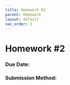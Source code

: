 ```yaml
---
title: Homework 02
parent: Homework
layout: default
nav_order: 2
---
```


# Homework #2

### Due Date: <Coming Soon>
### Submission Method: <Coming Soon>
